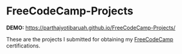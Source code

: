 # FreeCodeCamp-Projects

<strong>DEMO:</strong> https://parthajyotibaruah.github.io/FreeCodeCamp-Projects/

These are the projects I submitted for obtaining my [FreeCodeCamp](https://www.freecodecamp.org) certifications.

